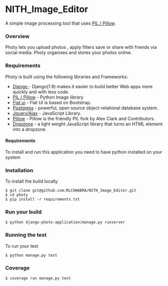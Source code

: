 # NITH_Image_Editor

A simple image processing tool that uses  [PIL / Pillow](https://pypi.python.org/pypi/Pillow).

### Overview
Photy lets you upload photos , apply filters save or share with friends via social media. Photy  organises and stores your photos online.

### Requirements
Photy is built using the following libraries and Frameworks:

* [Django ](https://www.djangoproject.com/) - Django(1.9) makes it easier to build better Web apps more quickly and with less code.
* [PIL / Pillow](https://pypi.python.org/pypi/Pillow) - Python Image library
* [Flat ui](https://github.com/designmodo/Flat-UI) - Flat UI is based on Bootstrap.
* [Postgress](http://www.postgresql.org/) -  powerful, open source object-relational database system.
* [Jquery/Ajax](https://jquery.com/) -  JavaScript Library.
* [Pillow](https://github.com/python-pillow/Pillow/) - Pillow is the friendly PIL fork by Alex Clark and Contributors.
* [Dropzone](https://github.com/enyo/dropzone) - a light weight JavaScript library that turns an HTML element into a dropzone.

#### Requirements
To install and run this application you need to have python installed on your system


### Installation
To install the build locally 
```
$ git clone git@github.com:RLCHHABRA/NITH_Image_Editor.git
$ cd photy
$ pip install -r requirements.txt
```

### Run your build
```
$ python django-photo-application/manage.py runserver 
```

### Running the test
To run your test
```
$ python manage.py test
```
### Coverage
```
$ coverage run manage.py test

